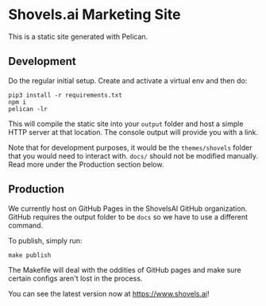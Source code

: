 # Shovels.ai Marketing Site

This is a static site generated with Pelican. 

## Development

Do the regular initial setup. Create and activate a virtual env and then do:

```
pip3 install -r requirements.txt
npm i
pelican -lr
```

This will compile the static site into your `output` folder and host a simple HTTP server at that location. The console output will provide you with a link.

Note that for development purposes, it would be the `themes/shovels` folder that you would need to interact with. `docs/` should not be modified manually. Read more under the Production section below.

## Production

We currently host on GitHub Pages in the ShovelsAI GitHub organization. GitHub requires the output folder to be `docs` so we have to use a different command.

To publish, simply run:
```
make publish
```
The Makefile will deal with the oddities of GitHub pages and make sure certain configs aren't lost in the process.

You can see the latest version now at https://www.shovels.ai!